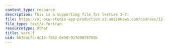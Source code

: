 ```yaml
---
content_type: resource
description: This is a supporting file for lecture 3-7.
file: https://ol-ocw-studio-app-production.s3.amazonaws.com/courses/12-010-computational-methods-of-scientific-programming-fall-2011/667eacfc4c16f8820e50917d90f9755b_vars.f
file_type: text/x-fortran
resourcetype: Other
title: vars.f
uid: 667eacfc-4c16-f882-0e50-917d90f9755b
---
```


